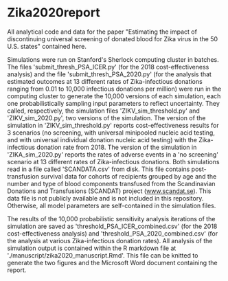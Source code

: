 # Zika2020report

All analytical code and data for the paper "Estimating the impact of discontinuing universal screening of donated blood for Zika virus in the 50 U.S. states" contained here.


Simulations were run on Stanford's Sherlock computing cluster in batches. The files 'submit_thresh_PSA_ICER.py' (for the 2018 cost-effectiveness analysis) and the file 'submit_thresh_PSA_2020.py' (for the analysis that estimated outcomes at 13 different rates of Zika-infectious donations ranging from 0.01 to 10,000 infectious donations per million) were run in the computing cluster to generate the 10,000 versions of each simulation, each one probabilistically sampling input parameters to reflect uncertainty. They called, respectively, the simulation files 'ZIKV_sim_threshold.py' and 'ZIKV_sim_2020.py', two versions of the simulation. The version of the simulation in 'ZIKV_sim_threshold.py' reports cost-effectiveness results for 3 scenarios (no screening, with universal minipooled nucleic acid testing, and with universal individual donation nucleic acid testing) with the Zika-infectious donation rate from 2018. The version of the simulation in 'ZIKA_sim_2020.py' reports the rates of adverse events in a 'no screening' scenario at 13 different rates of Zika-infectious donations. Both simulations read in a file called 'SCANDATA.csv' from disk. This file contains post-transfusion survival data for cohorts of recipients grouped by age and the number and type of blood components transfused from the Scandinavian Donations and Transfusions (SCANDAT) project (www.scandat.se). This data file is not publicly available and is not included in this repository. Otherwise, all model parameters are self-contained in the simulation files.

The results of the 10,000 probabilistic sensitivity analysis iterations of the simulation are saved as 'threshold_PSA_ICER_combined.csv' (for the 2018 cost-effectiveness analysis) and 'threshold_PSA_2020_combined.csv' (for the analysis at various Zika-infectious donation rates). All analysis of the simulation output is contained within the R markdown file at './manuscript/zika2020_manuscript.Rmd'. This file can be knitted to generate the two figures and the Microsoft Word document containing the report.
